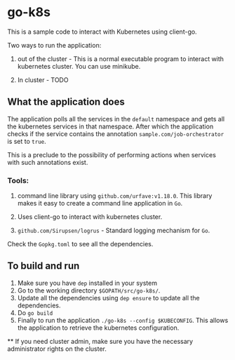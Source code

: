 # go-k8s
This is a sample code to interact with Kubernetes using client-go.

Two ways to run the application:
1. out of the cluster - This is a normal executable program to interact with kubernetes cluster.  You can use minikube.

2.  In cluster - TODO


## What the application does

The application polls all the services in the `default` namespace and gets all the kubernetes services in that namespace.  After which the application checks if the service contains the annotation `sample.com/job-orchestrator` is set to `true`.

This is a preclude to the possibility of performing actions when services with such annotations exist.

### Tools:
1. command line library using `github.com/urfave:v1.18.0`.  This library makes it easy to create a command line application in `Go`.

2.  Uses client-go to interact with kubernetes cluster.

3.  `github.com/Sirupsen/logrus` - Standard logging mechanism for `Go`.

Check the `Gopkg.toml` to see all the dependencies.

## To build and run 
1. Make sure you have `dep` installed in your system
2. Go to the working directory `$GOPATH/src/go-k8s/`.
3. Update all the dependencies using `dep ensure` to update all the dependencies.
4. Do `go build`
5. Finally to run the application `./go-k8s --config $KUBECONFIG`.  This allows the application to retrieve the kubernetes configuration.

** If you need cluster admin, make sure you have the necessary administrator rights on the cluster.



